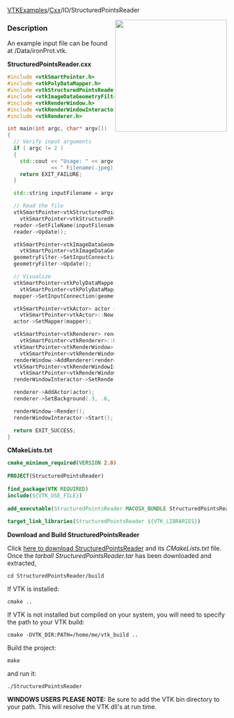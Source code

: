 [VTKExamples](Home)/[Cxx](Cxx)/IO/StructuredPointsReader

<img align="right" src="https://github.com/lorensen/VTKExamples/raw/master/Testing/Baseline/IO/TestStructuredPointsReader.png" width="256" />

### Description
An example input file can be found at <VTKData>/Data/ironProt.vtk.

**StructuredPointsReader.cxx**
```c++
#include <vtkSmartPointer.h>
#include <vtkPolyDataMapper.h>
#include <vtkStructuredPointsReader.h>
#include <vtkImageDataGeometryFilter.h>
#include <vtkRenderWindow.h>
#include <vtkRenderWindowInteractor.h>
#include <vtkRenderer.h>

int main(int argc, char* argv[])
{
  // Verify input arguments
  if ( argc != 2 )
  {
    std::cout << "Usage: " << argv[0]
              << " Filename(.jpeg)" << std::endl;
    return EXIT_FAILURE;
  }

  std::string inputFilename = argv[1];

  // Read the file
  vtkSmartPointer<vtkStructuredPointsReader> reader =
    vtkSmartPointer<vtkStructuredPointsReader>::New();
  reader->SetFileName(inputFilename.c_str());
  reader->Update();

  vtkSmartPointer<vtkImageDataGeometryFilter> geometryFilter =
    vtkSmartPointer<vtkImageDataGeometryFilter>::New();
  geometryFilter->SetInputConnection(reader->GetOutputPort());
  geometryFilter->Update();

  // Visualize
  vtkSmartPointer<vtkPolyDataMapper> mapper =
    vtkSmartPointer<vtkPolyDataMapper>::New();
  mapper->SetInputConnection(geometryFilter->GetOutputPort());

  vtkSmartPointer<vtkActor> actor =
    vtkSmartPointer<vtkActor>::New();
  actor->SetMapper(mapper);

  vtkSmartPointer<vtkRenderer> renderer =
    vtkSmartPointer<vtkRenderer>::New();
  vtkSmartPointer<vtkRenderWindow> renderWindow =
    vtkSmartPointer<vtkRenderWindow>::New();
  renderWindow->AddRenderer(renderer);
  vtkSmartPointer<vtkRenderWindowInteractor> renderWindowInteractor =
    vtkSmartPointer<vtkRenderWindowInteractor>::New();
  renderWindowInteractor->SetRenderWindow(renderWindow);

  renderer->AddActor(actor);
  renderer->SetBackground(.3, .6, .3); // Background color green

  renderWindow->Render();
  renderWindowInteractor->Start();

  return EXIT_SUCCESS;
}
```
**CMakeLists.txt**
```cmake
cmake_minimum_required(VERSION 2.8)
 
PROJECT(StructuredPointsReader)
 
find_package(VTK REQUIRED)
include(${VTK_USE_FILE})
 
add_executable(StructuredPointsReader MACOSX_BUNDLE StructuredPointsReader.cxx)
 
target_link_libraries(StructuredPointsReader ${VTK_LIBRARIES})
```

**Download and Build StructuredPointsReader**

Click [here to download StructuredPointsReader](https://github.com/lorensen/VTKWikiExamplesTarballs/raw/master/StructuredPointsReader.tar) and its *CMakeLists.txt* file.
Once the *tarball StructuredPointsReader.tar* has been downloaded and extracted,
```
cd StructuredPointsReader/build 
```
If VTK is installed:
```
cmake ..
```
If VTK is not installed but compiled on your system, you will need to specify the path to your VTK build:
```
cmake -DVTK_DIR:PATH=/home/me/vtk_build ..
```
Build the project:
```
make
```
and run it:
```
./StructuredPointsReader
```
**WINDOWS USERS PLEASE NOTE:** Be sure to add the VTK bin directory to your path. This will resolve the VTK dll's at run time.

